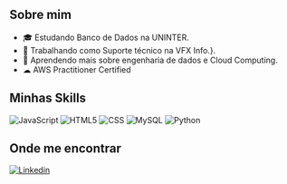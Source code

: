 
## Sobre mim

- 🎓 Estudando Banco de Dados na UNINTER.
- 💼 Trabalhando como Suporte técnico na VFX Info.}.
- 🌱 Aprendendo mais sobre engenharia de dados e Cloud Computing.
- ☁ AWS Practitioner Certified

## Minhas Skills

![JavaScript](https://img.shields.io/badge/-JavaScript-333333?style=flat&logo=javascript)
![HTML5](https://img.shields.io/badge/-HTML5-333333?style=flat&logo=HTML5)
![CSS](https://img.shields.io/badge/-CSS-333333?style=flat&logo=CSS3&logoColor=1572B6)
![MySQL](https://img.shields.io/badge/-MySQL-333333?style=flat&logo=mysql)
![Python](https://img.shields.io/badge/-Python-333333?style=flat&logo=python)

## Onde me encontrar

[![Linkedin](https://img.shields.io/badge/-Isabela-Leite-blue?style=flat-square&logo=Linkedin&logoColor=white&link=https://www.linkedin.com/in/isabelaleite/)](https://www.linkedin.com/in/isabelaleite/)
